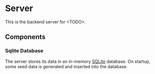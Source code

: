 # Server
This is the backend server for \<TODO\>.

## Components

### Sqlite Database
The server stores its data in an in-memory [SQLite](https://www.sqlite.org/index.html) database. On startup, some seed data is generated and inserted into the database.
